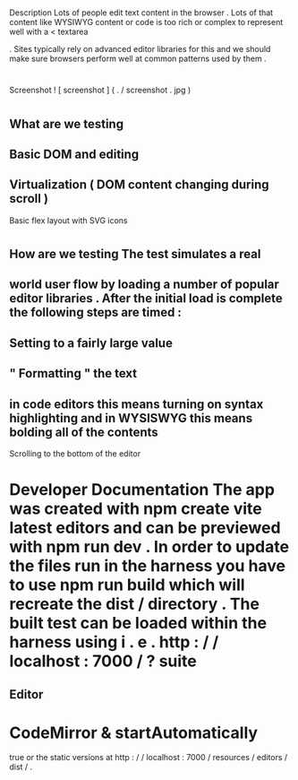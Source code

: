 #
#
Description
Lots
of
people
edit
text
content
in
the
browser
.
Lots
of
that
content
like
WYSIWYG
content
or
code
is
too
rich
or
complex
to
represent
well
with
a
<
textarea
>
.
Sites
typically
rely
on
advanced
editor
libraries
for
this
and
we
should
make
sure
browsers
perform
well
at
common
patterns
used
by
them
.
#
#
Screenshot
!
[
screenshot
]
(
.
/
screenshot
.
jpg
)
#
#
What
are
we
testing
-
Basic
DOM
and
editing
-
Virtualization
(
DOM
content
changing
during
scroll
)
-
Basic
flex
layout
with
SVG
icons
#
#
How
are
we
testing
The
test
simulates
a
real
-
world
user
flow
by
loading
a
number
of
popular
editor
libraries
.
After
the
initial
load
is
complete
the
following
steps
are
timed
:
-
Setting
to
a
fairly
large
value
-
"
Formatting
"
the
text
-
in
code
editors
this
means
turning
on
syntax
highlighting
and
in
WYSISWYG
this
means
bolding
all
of
the
contents
-
Scrolling
to
the
bottom
of
the
editor
#
#
Developer
Documentation
The
app
was
created
with
npm
create
vite
latest
editors
and
can
be
previewed
with
npm
run
dev
.
In
order
to
update
the
files
run
in
the
harness
you
have
to
use
npm
run
build
which
will
recreate
the
dist
/
directory
.
The
built
test
can
be
loaded
within
the
harness
using
i
.
e
.
http
:
/
/
localhost
:
7000
/
?
suite
=
Editor
-
CodeMirror
&
startAutomatically
=
true
or
the
static
versions
at
http
:
/
/
localhost
:
7000
/
resources
/
editors
/
dist
/
.
